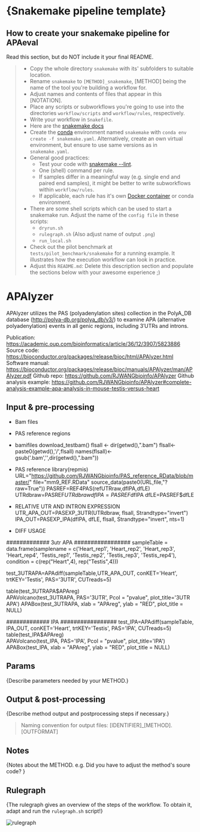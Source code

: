 # {Snakemake pipeline template}

## How to create your snakemake pipeline for APAeval
Read this section, but do NOT include it your final README.
> * Copy the whole directory `snakemake` with its' subfolders to suitable location.
> * Rename `snakemake` to `[METHOD]_snakemake`, [METHOD] being the name of the tool you're building a workflow for.
> * Adjust names and contents of files that appear in this [NOTATION].
> * Place any scripts or subworkflows you're going to use into the directories `workflow/scripts` and `workflow/rules`, respectively.
> * Write your workflow in `Snakefile`.
> * Here are the [snakemake docs](https://snakemake.readthedocs.io/en/stable/index.html)
> * Create the [conda](https://docs.conda.io/en/latest/) environment named `snakemake` with `conda env create -f snakemake.yaml`. Alternatively, create an own virtual environment, but ensure to use same versions as in `snakemake.yaml`.
> * General good practices:
>     * Test your code with [snakemake --lint](https://snakemake.readthedocs.io/en/stable/snakefiles/writing_snakefiles.html#best-practices).
>     * One (shell) command per rule. 
>     * If samples differ in a meaningful way (e.g. single end and paired end samples), it might be better to write subworkflows within `workflow/rules`. 
>     * If applicable, each rule has it's own [Docker container](https://www.docker.com/resources/what-container) or conda environment.
> * There are some shell scripts which can be used to start a snakemake run. Adjust the name of the `config file` in these scripts:
>     * `dryrun.sh`
>     * `rulegraph.sh` (Also adjust name of output `.png`)
>     * `run_local.sh`
> * Check out the pilot benchmark at `tests/pilot_benchmark/snakemake` for a running example. It illustrates how the execution workflow can look in practice. 
> * Adjust this `README.md`: Delete this description section and populate the sections below with your awesome experience ;)


# APAlyzer
APAlyzer utilizes the PAS (polyadenylation sites) collection in the PolyA_DB database
(http://polya-db.org/polya_db/v3/) to examine APA (alternative polyadenylation) events in all genic regions,
including 3′UTRs and introns.

Publication: https://academic.oup.com/bioinformatics/article/36/12/3907/5823886
Source code: https://bioconductor.org/packages/release/bioc/html/APAlyzer.html
Software manual: https://bioconductor.org/packages/release/bioc/manuals/APAlyzer/man/APAlyzer.pdf
Github repo: https://github.com/RJWANGbioinfo/APAlyzer
Github analysis example: https://github.com/RJWANGbioinfo/APAlyzer#complete-analysis-example-apa-analysis-in-mouse-testis-versus-heart

## Input & pre-processing
* Bam files
* PAS reference regions

* bamifiles
download_testbam()
flsall <- dir(getwd(),".bam")
flsall<-paste0(getwd(),'/',flsall)
names(flsall)<-gsub('.bam','',dir(getwd(),".bam"))


* PAS reference
library(repmis)
URL="https://github.com/RJWANGbioinfo/PAS_reference_RData/blob/master/"
file="mm9_REF.RData"
source_data(paste0(URL,file,"?raw=True"))
PASREF=REF4PAS(refUTRraw,dfIPA,dfLE)
UTRdbraw=PASREF$UTRdbraw
dfIPA=PASREF$dfIPA
dfLE=PASREF$dfLE

* RELATIVE UTR AND INTRON EXPRESSION
UTR_APA_OUT=PASEXP_3UTR(UTRdbraw, flsall, Strandtype="invert")
IPA_OUT=PASEXP_IPA(dfIPA, dfLE, flsall, Strandtype="invert", nts=1)

* DIFF USAGE

############# 3utr APA #################
sampleTable = data.frame(samplename = 
c('Heart_rep1',
'Heart_rep2',
'Heart_rep3',
'Heart_rep4',
'Testis_rep1',
'Testis_rep2',
'Testis_rep3',
'Testis_rep4'),
condition = c(rep("Heart",4),
rep("Testis",4)))
						
test_3UTRAPA=APAdiff(sampleTable,UTR_APA_OUT, 
                        conKET='Heart',
                        trtKEY='Testis',
                        PAS='3UTR',
                        CUTreads=5)
						
table(test_3UTRAPA$APAreg)						
APAVolcano(test_3UTRAPA, PAS='3UTR', Pcol = "pvalue", plot_title='3UTR APA')
APABox(test_3UTRAPA, xlab = "APAreg", ylab = "RED", plot_title = NULL)

############# IPA #################
test_IPA=APAdiff(sampleTable,
                        IPA_OUT, 
                        conKET='Heart',
                        trtKEY='Testis',
                        PAS='IPA',
                        CUTreads=5)
table(test_IPA$APAreg)	
APAVolcano(test_IPA, PAS='IPA', Pcol = "pvalue", plot_title='IPA')
APABox(test_IPA, xlab = "APAreg", ylab = "RED", plot_title = NULL)

## Params

{Describe parameters needed by your METHOD.}

## Output & post-processing

{Describe method output and postprocessing steps if necessary.}

> Naming convention for output files:
> [IDENTIFIER]_[METHOD].[OUTFORMAT]

## Notes

{Notes about the METHOD. 
e.g. Did you have to adjust the method's soure code?
}

## Rulegraph

{The rulegraph gives an overview of the steps of the workflow. To obtain it, adapt and run the `rulegraph.sh` script!}

![rulegraph](rulegraph.[METHOD].png)